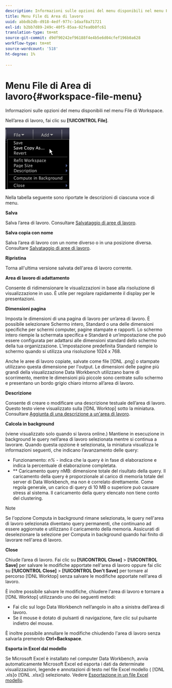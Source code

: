 ```yaml
---
description: Informazioni sulle opzioni del menu disponibili nel menu File di Workspace.
title: Menu File di Area di lavoro
uuid: abbdb2db-d918-4edf-977c-1daaf8a71721
exl-id: b2bb7d89-249c-40f5-85aa-02fea0b0fc61
translation-type: tm+mt
source-git-commit: d9df90242ef96188f4e4b5e6d04cfef196b0a628
workflow-type: tm+mt
source-wordcount: '518'
ht-degree: 1%

---
```


# Menu File di Area di lavoro{#workspace-file-menu}

Informazioni sulle opzioni del menu disponibili nel menu File di Workspace.

Nell’area di lavoro, fai clic su **[!UICONTROL File]**.

![](assets/mnu_file.png)

Nella tabella seguente sono riportate le descrizioni di ciascuna voce di menu.

**Salva**

Salva l’area di lavoro. Consultare [Salvataggio di aree di lavoro](../../../home/c-get-started/c-work-worksp/c-save-wksp.md#concept-e0c34e75cc194e57bd02d1f02316a606).

**Salva copia con nome**

Salva l’area di lavoro con un nome diverso o in una posizione diversa. Consultare [Salvataggio di aree di lavoro](../../../home/c-get-started/c-work-worksp/c-save-wksp.md#concept-e0c34e75cc194e57bd02d1f02316a606).

**Ripristina**

Torna all&#39;ultima versione salvata dell&#39;area di lavoro corrente.

**Area di lavoro di adattamento**

Consente di ridimensionare le visualizzazioni in base alla risoluzione di visualizzazione in uso. È utile per regolare rapidamente il display per le presentazioni.

**Dimensioni pagina**

Imposta le dimensioni di una pagina di lavoro per un’area di lavoro. È possibile selezionare Schermo intero, Standard o una delle dimensioni specifiche per schermi computer, pagine stampate e rapporti. Lo schermo intero riempie la schermata specifica e Standard è un’impostazione che può essere configurata per adattarsi alle dimensioni standard dello schermo della tua organizzazione. L&#39;impostazione predefinita Standard riempie lo schermo quando si utilizza una risoluzione 1024 x 768.

Anche le aree di lavoro copiate, salvate come file [!DNL .png] o stampate utilizzano questa dimensione per l&#39;output. Le dimensioni delle pagine più grandi della visualizzazione Data Workbench utilizzano barre di scorrimento, mentre le dimensioni più piccole sono centrate sullo schermo e presentano un bordo grigio chiaro intorno all’area di lavoro.

**Descrizione**

Consente di creare o modificare una descrizione testuale dell’area di lavoro. Questo testo viene visualizzato sulla [!DNL Worktop] sotto la miniatura. Consultare [Aggiunta di una descrizione a un&#39;area di lavoro](../../../home/c-get-started/c-work-worksp/t-add-wksp-desc.md#task-163734487e8848dfa0a4d8da6323a963).

**Calcola in background**

(viene visualizzato solo quando si lavora online.) Mantiene in esecuzione in background le query nell’area di lavoro selezionata mentre si continua a lavorare. Quando questa opzione è selezionata, la miniatura visualizza le informazioni seguenti, che indicano l’avanzamento delle query:

* Funzionamento: *n%* - indica che la query è in fase di elaborazione e indica la percentuale di elaborazione completata.
* ** Caricamento query nMB: dimensione totale del risultato della query. Il caricamento della query è proporzionale al carico di memoria totale del server di Data Workbench, ma non è correlato direttamente. Come regola generale, un carico di query di 10 MB o superiore può causare stress al sistema. Il caricamento della query elencato non tiene conto del clustering.

>[!NOTE]
>
>Se l&#39;opzione Computa in background rimane selezionata, le query nell&#39;area di lavoro selezionata diventano query permanenti, che continuano ad essere aggiornate e utilizzano il caricamento della memoria. Assicurati di deselezionare la selezione per Computa in background quando hai finito di lavorare nell&#39;area di lavoro.

**Close**

Chiude l’area di lavoro. Fai clic su **[!UICONTROL Close]** > **[!UICONTROL Save]** per salvare le modifiche apportate nell&#39;area di lavoro oppure fai clic su **[!UICONTROL Close]** > **[!UICONTROL Don’t Save]** per tornare al percorso [!DNL Worktop] senza salvare le modifiche apportate nell&#39;area di lavoro.

È inoltre possibile salvare le modifiche, chiudere l&#39;area di lavoro e tornare a [!DNL Worktop] utilizzando uno dei seguenti metodi:

* Fai clic sul logo Data Workbench nell’angolo in alto a sinistra dell’area di lavoro.
* Se il mouse è dotato di pulsanti di navigazione, fare clic sul pulsante indietro del mouse.

È inoltre possibile annullare le modifiche chiudendo l&#39;area di lavoro senza salvarla premendo **Ctrl+Backspace**.

**Esporta in Excel dal modello**

Se Microsoft Excel è installato nel computer Data Workbench, avvia automaticamente Microsoft Excel ed esporta i dati da determinate visualizzazioni, legende e annotazioni di testo nel file Excel modello ( [!DNL .xls]o [!DNL .xlsx]) selezionato. Vedere [Esportazione in un file Excel modello](../../../home/c-get-started/c-work-worksp/c-ex-wksp.md#section-814772929ca64cf6b92b89d3fdd02302).
